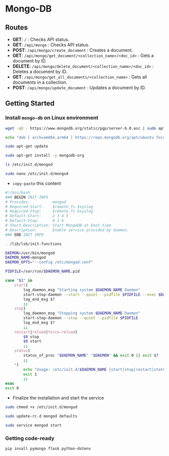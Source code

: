 # Mongo-DB

## Routes

- **GET**: `/` : Checks API status.
- **GET**: `/api/mongo` : Checks API status.
- **POST**: `/api/mongo/create_document` : Creates a document.
- **GET**: `/api/mongo/get_document/<collection_name>/<doc_id>` : Gets a document by ID.
- **DELETE**: `/api/mongo/delete_document/<collection_name>/<doc_id>` : Deletes a document by ID.
- **GET**: `/api/mongo/get_all_documents/<collection_name>` : Gets all documents in a collection.
- **POST**: `/api/mongo/update_document` : Updates a document by ID.

## Getting Started

### Install `mongo-db` on Linux environment

```bash
wget -qO - https://www.mongodb.org/static/pgp/server-6.0.asc | sudo apt-key add -

echo "deb [ arch=amd64,arm64 ] https://repo.mongodb.org/apt/ubuntu focal/mongodb-org/6.0 multiverse" | sudo tee /etc/apt/sources.list.d/mongodb-org-6.0.list

sudo apt-get update

sudo apt-get install -y mongodb-org

ls /etc/init.d/mongod

sudo nano /etc/init.d/mongod
```

- `copy-paste` this content
```bash
#!/bin/bash
### BEGIN INIT INFO
# Provides:          mongod
# Required-Start:    $remote_fs $syslog
# Required-Stop:     $remote_fs $syslog
# Default-Start:     2 3 4 5
# Default-Stop:      0 1 6
# Short-Description: Start MongoDB at boot time
# Description:       Enable service provided by daemon.
### END INIT INFO

. /lib/lsb/init-functions

DAEMON=/usr/bin/mongod
DAEMON_NAME=mongod
DAEMON_OPTS="--config /etc/mongod.conf"

PIDFILE=/var/run/$DAEMON_NAME.pid

case "$1" in
    start)
        log_daemon_msg "Starting system $DAEMON_NAME Daemon"
        start-stop-daemon --start --quiet --pidfile $PIDFILE --exec $DAEMON -- $DAEMON_OPTS
        log_end_msg $?
        ;;
    stop)
        log_daemon_msg "Stopping system $DAEMON_NAME Daemon"
        start-stop-daemon --stop --quiet --pidfile $PIDFILE
        log_end_msg $?
        ;;
    restart|reload|force-reload)
        $0 stop
        $0 start
        ;;
    status)
        status_of_proc "$DAEMON_NAME" "$DAEMON" && exit 0 || exit $?
        ;;
    *)
        echo "Usage: /etc/init.d/$DAEMON_NAME {start|stop|restart|status}"
        exit 1
        ;;
esac
exit 0
```
- Finalize the installation and start the service
```bash
sudo chmod +x /etc/init.d/mongod

sudo update-rc.d mongod defaults

sudo service mongod start
```

### Getting code-ready

```bash
pip insall pymongo flask python-dotenv
```
